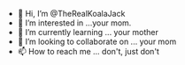 - 👋 Hi, I’m @TheRealKoalaJack
- 👀 I’m interested in ...your mom.
- 🌱 I’m currently learning ... your mother
- 💞️ I’m looking to collaborate on ... your mom
- 📫 How to reach me ... don't, just don't 

<!---
TheRealKoalaJack/TheRealKoalaJack is a ✨ special ✨ repository because its `README.md` (this file) appears on your GitHub profile.
You can click the Preview link to take a look at your changes.
--->
